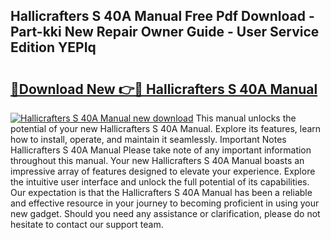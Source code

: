 ## Hallicrafters S 40A Manual Free Pdf Download - Part-kki New Repair Owner Guide - User Service Edition YEPIq

# <h2><a href="http://bc31884.oget.top/?id=Hallicrafters+S+40A+Manual">🔗Download New 👉🔴 Hallicrafters S 40A Manual</a></h2>

[![Hallicrafters S 40A Manual new download](https://i.imgur.com/5g1atiW.png)](http://bc31884.oget.top/?id=Hallicrafters+S+40A+Manual)
This manual unlocks the potential of your new Hallicrafters S 40A Manual. Explore its features, learn how to install, operate, and maintain it seamlessly. Important Notes Hallicrafters S 40A Manual Please take note of any important information throughout this manual. Your new Hallicrafters S 40A Manual boasts an impressive array of features designed to elevate your experience. Explore the intuitive user interface and unlock the full potential of its capabilities. Our expectation is that the Hallicrafters S 40A Manual has been a reliable and effective resource in your journey to becoming proficient in using your new gadget. Should you need any assistance or clarification, please do not hesitate to contact our support team.
